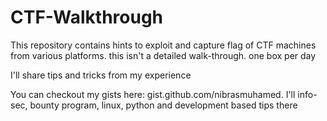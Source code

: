 # CTF-Walkthrough
This repository contains hints to exploit and capture flag of  CTF machines from various platforms. 
this isn't a detailed walk-through. 
one box per day


I'll share tips and tricks from my experience 


You can checkout my gists here: gist.github.com/nibrasmuhamed.
I'll info-sec, bounty program, linux, python and development based tips there
